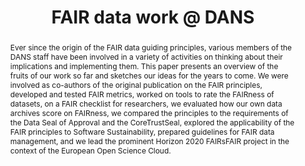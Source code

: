 ---
abstract: 'Ever since the origin of the FAIR data guiding principles, various members
  of the DANS staff have been involved in a variety of activities on thinking about
  their implications and implementing them. This paper presents an overview of the
  fruits of our work so far and sketches our ideas for the years to come. We were
  involved as co-authors of the original publication on the FAIR principles, developed
  and tested

  FAIR metrics, worked on tools to rate the FAIRness of datasets, on a FAIR checklist
  for researchers, we evaluated how our own data archives score on FAIRness, we compared
  the principles to the requirements of the Data Seal of Approval and the CoreTrustSeal,
  explored the applicability of the FAIR principles to Software Sustainability, prepared
  guidelines for FAIR data management, and we lead the prominent Horizon 2020 FAIRsFAIR
  project in the context of the European Open Science Cloud.'
creators:
- Morselli, Francesca
- Grootveld, Marjan
- Doorn, Peter
date: null
document_url: https://services.phaidra.univie.ac.at/api/object/o:1081726/download
grand_parent: iPRES
institutions: []
keywords: []
landing_page_url: https://phaidra.univie.ac.at/o:1081726
language: eng
layout: publication
license: CC BY 4.0 International
notes_url: null
parent: iPRES 2019
presentation_url: null
publication_type: paper
size: 397746
source_name: iPRES
title: 'FAIR data work @ DANS '
year: 2019
---